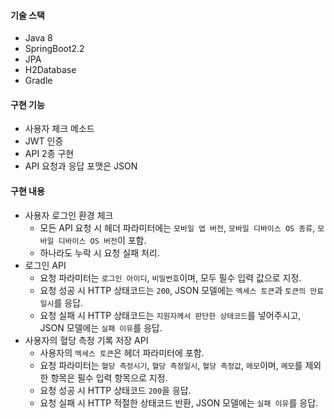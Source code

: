 

#### 기술 스택
  * Java 8
  * SpringBoot2.2
  * JPA
  * H2Database
  * Gradle

#### 구현 기능
  * 사용자 체크 메소드
  * JWT 인증 
  * API 2종 구현
  * API 요청과 응답 포맷은 JSON

#### 구현 내용
  * 사용자 로그인 환경 체크
    * 모든 API 요청 시 헤더 파라미터에는 `모바일 앱 버전`, `모바일 디바이스 OS 종류`, `모바일 디바이스 OS 버전`이 포함.
    * 하나라도 누락 시 요청 실패 처리.
  * 로그인 API
    * 요청 파라미터는 `로그인 아이디`, `비밀번호`이며, 모두 필수 입력 값으로 지정.
    * 요청 성공 시 HTTP 상태코드는 `200`, JSON 모델에는 `엑세스 토큰`과 `토큰의 만료일시`를 응답.
    * 요청 실패 시 HTTP 상태코드는 `지원자께서 판단한 상태코드`를 넣어주시고, JSON 모델에는 `실패 이유`를 응답.
  * 사용자의 혈당 측정 기록 저장 API
    * 사용자의 `엑세스 토큰`은 헤더 파라미터에 포함. 
    * 요청 파라미터는 `혈당 측정시기`, `혈당 측정일시`, `혈당 측정값`, `메모`이며, `메모`를 제외한 항목은 필수 입력 항목으로 지정.  
    * 요청 성공 시 HTTP 상태코드 `200`을 응답.  
    * 요청 실패 시 HTTP 적절한 상태코드 반환, JSON 모델에는 `실패 이유`를 응답.
